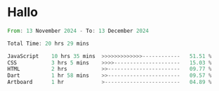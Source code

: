 # Hallo
<!--START_SECTION:waka-->

```rust
From: 13 November 2024 - To: 13 December 2024

Total Time: 20 hrs 29 mins

JavaScript    10 hrs 35 mins  >>>>>>>>>>>>>------------   51.51 %
CSS           3 hrs 5 mins    >>>>---------------------   15.03 %
HTML          2 hrs           >>-----------------------   09.77 %
Dart          1 hr 58 mins    >>-----------------------   09.57 %
Artboard      1 hr            >------------------------   04.89 %
```

<!--END_SECTION:waka-->
